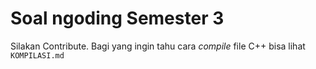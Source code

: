 # Soal ngoding Semester 3
Silakan Contribute. Bagi yang ingin tahu cara _compile_ file C++ bisa lihat `KOMPILASI.md`
